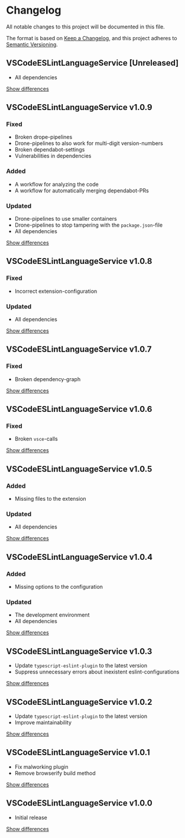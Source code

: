 # Changelog
All notable changes to this project will be documented in this file.

The format is based on [Keep a Changelog](https://keepachangelog.com/en/1.0.0/),
and this project adheres to [Semantic Versioning](https://semver.org/spec/v2.0.0.html).

## VSCodeESLintLanguageService [Unreleased]
  - All dependencies

[Show differences](https://github.com/manuth/VSCodeESLintLanguageService/compare/v1.0.9..dev)

## VSCodeESLintLanguageService v1.0.9
### Fixed
  - Broken drope-pipelines
  - Drone-pipelines to also work for multi-digit version-numbers
  - Broken dependabot-settings
  - Vulnerabilities in dependencies

### Added
  - A workflow for analyzing the code
  - A workflow for automatically merging dependabot-PRs

### Updated
  - Drone-pipelines to use smaller containers
  - Drone-pipelines to stop tampering with the `package.json`-file
  - All dependencies

[Show differences](https://github.com/manuth/VSCodeESLintLanguageService/compare/v1.0.8..v1.0.9)

## VSCodeESLintLanguageService v1.0.8
### Fixed
  - Incorrect extension-configuration

### Updated
  - All dependencies

[Show differences](https://github.com/manuth/VSCodeESLintLanguageService/compare/v1.0.7..v1.0.8)

## VSCodeESLintLanguageService v1.0.7
### Fixed
  - Broken dependency-graph

[Show differences](https://github.com/manuth/VSCodeESLintLanguageService/compare/v1.0.6..v1.0.7)

## VSCodeESLintLanguageService v1.0.6
### Fixed
  - Broken `vsce`-calls

[Show differences](https://github.com/manuth/VSCodeESLintLanguageService/compare/v1.0.5..v1.0.6)

## VSCodeESLintLanguageService v1.0.5
### Added
  - Missing files to the extension

### Updated
  - All dependencies

[Show differences](https://github.com/manuth/VSCodeESLintLanguageService/compare/v1.0.4..v1.0.5)

## VSCodeESLintLanguageService v1.0.4
### Added
  - Missing options to the configuration

### Updated
  - The development environment
  - All dependencies

[Show differences](https://github.com/manuth/VSCodeESLintLanguageService/compare/v1.0.3..v1.0.4)

## VSCodeESLintLanguageService v1.0.3
  - Update `typescript-eslint-plugin` to the latest version
  - Suppress unnecessary errors about inexistent eslint-configurations

[Show differences](https://github.com/manuth/VSCodeESLintLanguageService/compare/v1.0.2..v1.0.3)

## VSCodeESLintLanguageService v1.0.2
  - Update `typescript-eslint-plugin` to the latest version
  - Improve maintainability

[Show differences](https://github.com/manuth/VSCodeESLintLanguageService/compare/v1.0.1..v1.0.2)

## VSCodeESLintLanguageService v1.0.1
  - Fix malworking plugin
  - Remove browserify build method

[Show differences](https://github.com/manuth/VSCodeESLintLanguageService/compare/v1.0.0..v1.0.1)

## VSCodeESLintLanguageService v1.0.0
  - Initial release

[Show differences](https://github.com/manuth/VSCodeESLintLanguageService/compare/94e457c5d77cceb550549590c6b0a3c529e1878d..v1.0.0)

